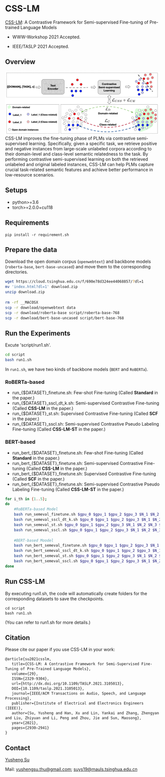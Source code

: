 # CSS-LM
[CSS-LM](https://arxiv.org/abs/2102.03752): A Contrastive Framework for Semi-supervised Fine-tuning of Pre-trained Language Models

- WWW-Workshop 2021 Accepted.

- IEEE/TASLP 2021 Accepted.

## Overview

![CSS-LM](https://github.com/thunlp/CSS-LM/blob/main/CSS-LM.jpg)
CSS-LM improves the fine-tuning phase of PLMs via contrastive semi-supervised learning. Specifically, given a specific task, we retrieve positive and negative instances from large-scale unlabeled corpora according to their domain-level and class-level semantic relatedness to the task. By performing contrastive semi-supervised learning on both the retrieved unlabeled and original labeled instances, CSS-LM can help PLMs capture crucial task-related semantic features and achieve better performance in low-resource scenarios.

## Setups
- python>=3.6
- torch>=2.0.0+cu118


## Requirements 
```
pip install -r requirement.sh
```

<!--
```
git clone git@github.com:NVIDIA/apex.git
cd apex
pip install -v --disable-pip-version-check --no-cache-dir ./
```
-->






## Prepare the data
Download the open domain corpus (`openwebtext`) and backbone models (`roberta-base`, `bert-base-uncased`) and move them to the corresponding directories.
```bash
wget https://cloud.tsinghua.edu.cn/f/690e78d324ee44068857/?dl=1
mv 'index.html?dl=1' download.zip
unzip download.zip

rm -rf __MACOSX
scp -r download/openwebtext data
scp -r download/roberta-base script/roberta-base-768
scp -r download/bert-base-uncased script/bert-base-768
```
<!-- scp -r download/opendomain_finetune_noword_10000 data-->

## Run the Experiments
Excute 'script/run1.sh'.
```bash
cd script
bash run1.sh
```

In `run1.sh`, we have two kinds of backbone models (`BERT` and `RoBERTa`). 
### RoBERTa-based 
- run_{$DATASET}_finetune.sh: Few-shot Fine-tuning (Called <b>Standard</b> in the paper.)
- run_{$DATASET}_sscl_dt_k.sh: Semi-supervised Contrastive Fine-tuning (Called <b>CSS-LM</b> in the paper.)
- run_{$DATASET}_st.sh: Supervised Contrastive Fine-tuning (Called <b>SCF</b> in the paper.) 
- run_{$DATASET}_sscl.sh: Semi-supervised Contrastive Pseudo Labeling Fine-tuning (Called <b>CSS-LM-ST</b> in the paper.)

### BERT-based 
- run_bert_{$DATASET}_finetune.sh: Few-shot Fine-tuning (Called <b>Standard</b> in the paper.)
- run_bert_{$DATASET}_finetune.sh: Semi-supervised Contrastive Fine-tuning (Called <b>CSS-LM</b> in the paper.)
- run_bert_{$DATASET}_finetune.sh: Supervised Contrastive Fine-tuning (Called <b>SCF</b> in the paper.)
- run_bert_{$DATASET}_finetune.sh: Semi-supervised Contrastive Pseudo Labeling Fine-tuning (Called <b>CSS-LM-ST</b> in the paper.)


```bash
for i_th in {1..5};
do
    #RoBERTa-based Model
    bash run_semeval_finetune.sh $gpu_0 $gpu_1 $gpu_2 $gpu_3 $N_1 $N_2 $N_3 $N_times_1 $N_times_2 $batch_size $max_length $i_th
    bash run_semeval_sscl_dt_k.sh $gpu_0 $gpu_1 $gpu_2 $gpu_3 $N_1 $N_2 $N_3 $N_times_1 $N_times_2 $batch_size $max_length $i_th
    bash run_semeval_st.sh $gpu_0 $gpu_1 $gpu_2 $gpu_3 $N_1 $N_2 $N_3 $N_times_1 $N_times_2 $batch_size $max_length $i_th
    bash run_semeval_sscl.sh $gpu_0 $gpu_1 $gpu_2 $gpu_3 $N_1 $N_2 $N_3 $N_times_1 $N_times_2 $batch_size $max_length $i_th

    #BERT-based Moodel
    bash run_bert_semeval_finetune.sh $gpu_0 $gpu_1 $gpu_2 $gpu_3 $N_1 $N_2 $N_3 $N_times_1 $N_times_2 $batch_size $max_length $i_th
    bash run_bert_semeval_sscl_dt_k.sh $gpu_0 $gpu_1 $gpu_2 $gpu_3 $N_1 $N_2 $N_3 $N_times_1 $N_times_2 $batch_size $max_length $i_th
    bash run_bert_semeval_st.sh $gpu_0 $gpu_1 $gpu_2 $gpu_3 $N_1 $N_2 $N_3 $N_times_1 $N_times_2 $batch_size $max_length $i_th
    bash run_bert_semeval_sscl.sh $gpu_0 $gpu_1 $gpu_2 $gpu_3 $N_1 $N_2 $N_3 $N_times_1 $N_times_2 $batch_size $max_length $i_th
done
```



## Run CSS-LM

By executing run1.sh, the code will automatically create folders for the corresponding datasets to save the checkpoints.
```
cd script
bash run1.sh
```
(You can refer to run1.sh for more details.)



## Citation

Please cite our paper if you use CSS-LM in your work:
```
@article{su2021csslm,
   title={CSS-LM: A Contrastive Framework for Semi-Supervised Fine-Tuning of Pre-Trained Language Models},
   volume={29},
   ISSN={2329-9304},
   url={http://dx.doi.org/10.1109/TASLP.2021.3105013},
   DOI={10.1109/taslp.2021.3105013},
   journal={IEEE/ACM Transactions on Audio, Speech, and Language Processing},
   publisher={Institute of Electrical and Electronics Engineers (IEEE)},
   author={Su, Yusheng and Han, Xu and Lin, Yankai and Zhang, Zhengyan and Liu, Zhiyuan and Li, Peng and Zhou, Jie and Sun, Maosong},
   year={2021},
   pages={2930–2941}
}
```


## Contact
[Yusheng Su](https://yushengsu-thu.github.io/)

Mail: yushengsu.thu@gmail.com; suys19@mauls.tsinghua.edu.cn




